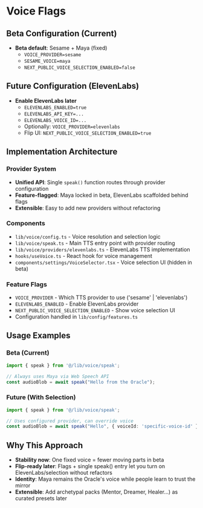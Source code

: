 # Voice Flags

## Beta Configuration (Current)
- **Beta default**: Sesame + Maya (fixed)
  - `VOICE_PROVIDER=sesame`
  - `SESAME_VOICE=maya`
  - `NEXT_PUBLIC_VOICE_SELECTION_ENABLED=false`

## Future Configuration (ElevenLabs)
- **Enable ElevenLabs later**
  - `ELEVENLABS_ENABLED=true`
  - `ELEVENLABS_API_KEY=...`
  - `ELEVENLABS_VOICE_ID=...`
  - Optionally: `VOICE_PROVIDER=elevenlabs`
  - Flip UI: `NEXT_PUBLIC_VOICE_SELECTION_ENABLED=true`

## Implementation Architecture

### Provider System
- **Unified API**: Single `speak()` function routes through provider configuration
- **Feature-flagged**: Maya locked in beta, ElevenLabs scaffolded behind flags
- **Extensible**: Easy to add new providers without refactoring

### Components
- `lib/voice/config.ts` - Voice resolution and selection logic
- `lib/voice/speak.ts` - Main TTS entry point with provider routing
- `lib/voice/providers/elevenlabs.ts` - ElevenLabs TTS implementation
- `hooks/useVoice.ts` - React hook for voice management
- `components/settings/VoiceSelector.tsx` - Voice selection UI (hidden in beta)

### Feature Flags
- `VOICE_PROVIDER` - Which TTS provider to use ('sesame' | 'elevenlabs')
- `ELEVENLABS_ENABLED` - Enable ElevenLabs provider
- `NEXT_PUBLIC_VOICE_SELECTION_ENABLED` - Show voice selection UI
- Configuration handled in `lib/config/features.ts`

## Usage Examples

### Beta (Current)
```typescript
import { speak } from '@/lib/voice/speak';

// Always uses Maya via Web Speech API
const audioBlob = await speak("Hello from the Oracle");
```

### Future (With Selection)
```typescript
import { speak } from '@/lib/voice/speak';

// Uses configured provider, can override voice
const audioBlob = await speak("Hello", { voiceId: 'specific-voice-id' });
```

## Why This Approach
- **Stability now**: One fixed voice = fewer moving parts in beta
- **Flip-ready later**: Flags + single speak() entry let you turn on ElevenLabs/selection without refactors  
- **Identity**: Maya remains the Oracle's voice while people learn to trust the mirror
- **Extensible**: Add archetypal packs (Mentor, Dreamer, Healer…) as curated presets later